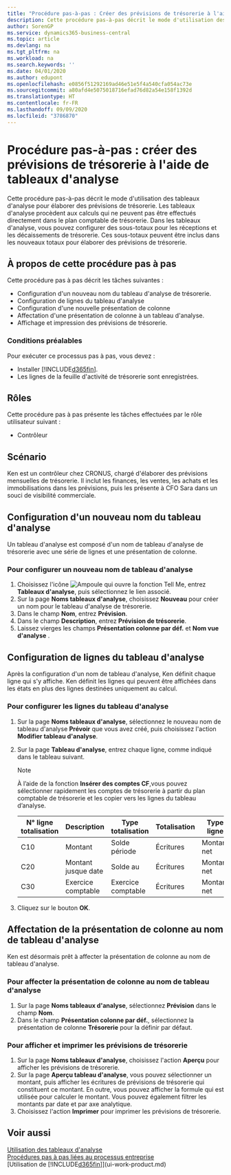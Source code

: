 ```yaml
---
title: "Procédure pas-à-pas : Créer des prévisions de trésorerie à l'aide des tableaux d'analyse | Microsoft Docs"
description: Cette procédure pas-à-pas décrit le mode d'utilisation des tableaux d'analyse pour élaborer des prévisions de trésorerie. Les tableaux d'analyse procèdent aux calculs qui ne peuvent pas être effectués directement dans le plan comptable de trésorerie. Dans les tableaux d'analyse, vous pouvez configurer des sous-totaux pour les réceptions et les décaissements de trésorerie. Ces sous-totaux peuvent être inclus dans les nouveaux totaux pour élaborer des prévisions de trésorerie.
author: SorenGP
ms.service: dynamics365-business-central
ms.topic: article
ms.devlang: na
ms.tgt_pltfrm: na
ms.workload: na
ms.search.keywords: ''
ms.date: 04/01/2020
ms.author: edupont
ms.openlocfilehash: e0856f51292169ad46e51e5f4a540cfa054ac73e
ms.sourcegitcommit: a80afd4e5075018716efad76d82a54e158f1392d
ms.translationtype: HT
ms.contentlocale: fr-FR
ms.lasthandoff: 09/09/2020
ms.locfileid: "3786870"
---
```

# <a name="walkthrough-making-cash-flow-forecasts-by-using-account-schedules"></a>Procédure pas-à-pas : créer des prévisions de trésorerie à l'aide de tableaux d'analyse
Cette procédure pas-à-pas décrit le mode d'utilisation des tableaux d'analyse pour élaborer des prévisions de trésorerie. Les tableaux d'analyse procèdent aux calculs qui ne peuvent pas être effectués directement dans le plan comptable de trésorerie. Dans les tableaux d'analyse, vous pouvez configurer des sous-totaux pour les réceptions et les décaissements de trésorerie. Ces sous-totaux peuvent être inclus dans les nouveaux totaux pour élaborer des prévisions de trésorerie.  

## <a name="about-this-walkthrough"></a>À propos de cette procédure pas à pas  
Cette procédure pas à pas décrit les tâches suivantes :  

- Configuration d'un nouveau nom du tableau d'analyse de trésorerie.  
- Configuration de lignes du tableau d'analyse  
- Configuration d'une nouvelle présentation de colonne  
- Affectation d'une présentation de colonne à un tableau d'analyse.  
- Affichage et impression des prévisions de trésorerie.  

### <a name="prerequisites"></a>Conditions préalables  
Pour exécuter ce processus pas à pas, vous devez :  

- Installer [!INCLUDE[d365fin](includes/d365fin_md.md)].  
- Les lignes de la feuille d'activité de trésorerie sont enregistrées.  

## <a name="roles"></a>Rôles  
Cette procédure pas à pas présente les tâches effectuées par le rôle utilisateur suivant :  

- Contrôleur  

## <a name="story"></a>Scénario  
Ken est un contrôleur chez CRONUS, chargé d'élaborer des prévisions mensuelles de trésorerie. Il inclut les finances, les ventes, les achats et les immobilisations dans les prévisions, puis les présente à CFO Sara dans un souci de visibilité commerciale.  

## <a name="setting-up-a-new-account-schedule-name"></a>Configuration d'un nouveau nom du tableau d'analyse  
Un tableau d'analyse est composé d'un nom de tableau d'analyse de trésorerie avec une série de lignes et une présentation de colonne.  

### <a name="to-set-up-a-new-account-schedule-name"></a>Pour configurer un nouveau nom de tableau d'analyse  

1.  Choisissez l'icône ![Ampoule qui ouvre la fonction Tell Me](media/ui-search/search_small.png "Dites-moi ce que vous voulez faire"), entrez **Tableaux d'analyse**, puis sélectionnez le lien associé.  
2.  Sur la page **Noms tableaux d'analyse**, choisissez **Nouveau** pour créer un nom pour le tableau d'analyse de trésorerie.  
3.  Dans le champ **Nom**, entrez **Prévision**.  
4.  Dans le champ **Description**, entrez **Prévision de trésorerie**.  
5.  Laissez vierges les champs **Présentation colonne par déf.** et **Nom vue d'analyse** .  

## <a name="setting-up-account-schedule-lines"></a>Configuration de lignes du tableau d'analyse  
Après la configuration d'un nom de tableau d'analyse, Ken définit chaque ligne qui s'y affiche. Ken définit les lignes qui peuvent être affichées dans les états en plus des lignes destinées uniquement au calcul.  

### <a name="to-set-up-account-schedule-lines"></a>Pour configurer les lignes du tableau d'analyse  

1.  Sur la page **Noms tableaux d'analyse**, sélectionnez le nouveau nom de tableau d'analyse **Prévoir** que vous avez créé, puis choisissez l'action **Modifier tableau d'analyse**.  
2.  Sur la page **Tableau d'analyse**, entrez chaque ligne, comme indiqué dans le tableau suivant.  

    > [!NOTE]  
    >  À l’aide de la fonction **Insérer des comptes CF**,vous pouvez sélectionner rapidement les comptes de trésorerie à partir du plan comptable de trésorerie et les copier vers les lignes du tableau d’analyse.  

    |N° ligne totalisation|Description|Type totalisation|Totalisation|Type ligne|Type montant|Afficher|  
    |-------|-----------|-------------|--------|--------|-----------|----|
    |C10|Montant|Solde période|Écritures|Montant net|Toujours|  
    |C20|Montant jusque date|Solde au|Écritures|Montant net|Toujours|  
    |C30|Exercice comptable|Exercice comptable|Écritures|Montant net|Toujours|  

4.  Cliquez sur le bouton **OK**.  

## <a name="assigning-the-column-layout-to-the-account-schedule-name"></a>Affectation de la présentation de colonne au nom de tableau d'analyse  
Ken est désormais prêt à affecter la présentation de colonne au nom de tableau d'analyse.  

### <a name="to-assign-the-column-layout-to-the-account-schedule-name"></a>Pour affecter la présentation de colonne au nom de tableau d'analyse  

1.  Sur la page **Noms tableaux d'analyse**, sélectionnez **Prévision** dans le champ **Nom**.  
2.  Dans le champ **Présentation colonne par déf.**, sélectionnez la présentation de colonne **Trésorerie** pour la définir par défaut.  

### <a name="to-view-and-print-the-cash-flow-forecast"></a>Pour afficher et imprimer les prévisions de trésorerie  
1.  Sur la page **Noms tableaux d'analyse**, choisissez l'action **Aperçu** pour afficher les prévisions de trésorerie.  
2.  Sur la page **Aperçu tableau d'analyse**, vous pouvez sélectionner un montant, puis afficher les écritures de prévisions de trésorerie qui constituent ce montant. En outre, vous pouvez afficher la formule qui est utilisée pour calculer le montant. Vous pouvez également filtrer les montants par date et par axe analytique.  
3.  Choisissez l'action **Imprimer** pour imprimer les prévisions de trésorerie.  

## <a name="see-also"></a>Voir aussi  
 [Utilisation des tableaux d'analyse](bi-how-work-account-schedule.md)   
 [Procédures pas à pas liées au processus entreprise](walkthrough-business-process-walkthroughs.md)  
 [Utilisation de [!INCLUDE[d365fin](includes/d365fin_md.md)]](ui-work-product.md)
